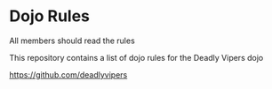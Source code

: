 Dojo Rules
==========
All members should read the rules

This repository contains a list of dojo rules for the Deadly Vipers dojo

https://github.com/deadlyvipers

